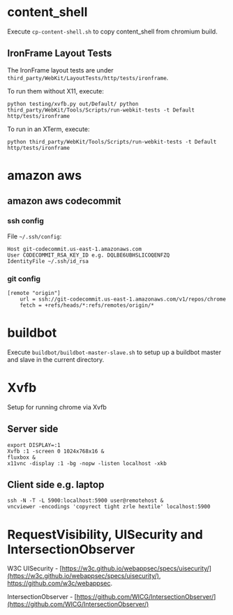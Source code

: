# content_shell
Execute `cp-content-shell.sh` to copy content_shell from chromium build.


## IronFrame Layout Tests
The IronFrame layout tests are under `third_party/WebKit/LayoutTests/http/tests/ironframe`.

To run them without X11, execute:
```
python testing/xvfb.py out/Default/ python third_party/WebKit/Tools/Scripts/run-webkit-tests -t Default http/tests/ironframe
```

To run in an XTerm, execute:
```
python third_party/WebKit/Tools/Scripts/run-webkit-tests -t Default http/tests/ironframe
```


# amazon aws
## amazon aws codecommit

### ssh config
File `~/.ssh/config`:
```
Host git-codecommit.us-east-1.amazonaws.com
User CODECOMMIT_RSA_KEY_ID e.g. DQLBE6UBHSLICOQENFZQ
IdentityFile ~/.ssh/id_rsa
```
### git config
```
[remote "origin"]
    url = ssh://git-codecommit.us-east-1.amazonaws.com/v1/repos/chrome
    fetch = +refs/heads/*:refs/remotes/origin/*
```

# buildbot
Execute `buildbot/buildbot-master-slave.sh` to setup up a buildbot master and slave in the current directory.

# Xvfb
Setup for running chrome via Xvfb
## Server side
```
export DISPLAY=:1
Xvfb :1 -screen 0 1024x768x16 &
fluxbox &
x11vnc -display :1 -bg -nopw -listen localhost -xkb
```

## Client side e.g. laptop
```
ssh -N -T -L 5900:localhost:5900 user@remotehost &
vncviewer -encodings 'copyrect tight zrle hextile' localhost:5900
```

# RequestVisibility, UISecurity and IntersectionObserver
W3C UISecurity - [https://w3c.github.io/webappsec/specs/uisecurity/](https://w3c.github.io/webappsec/specs/uisecurity/), https://github.com/w3c/webappsec.

IntersectionObserver - [https://github.com/WICG/IntersectionObserver/](https://github.com/WICG/IntersectionObserver/)
